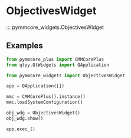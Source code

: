 # ObjectivesWidget

::: pymmcore_widgets.ObjectivesWidget

## Examples

```python
from pymmcore_plus import CMMCorePlus
from qtpy.QtWidgets import QApplication

from pymmcore_widgets import ObjectivesWidget

app = QApplication([])

mmc = CMMCorePlus().instance()
mmc.loadSystemConfiguration()

obj_wdg = ObjectivesWidget()
obj_wdg.show()

app.exec_()
```
